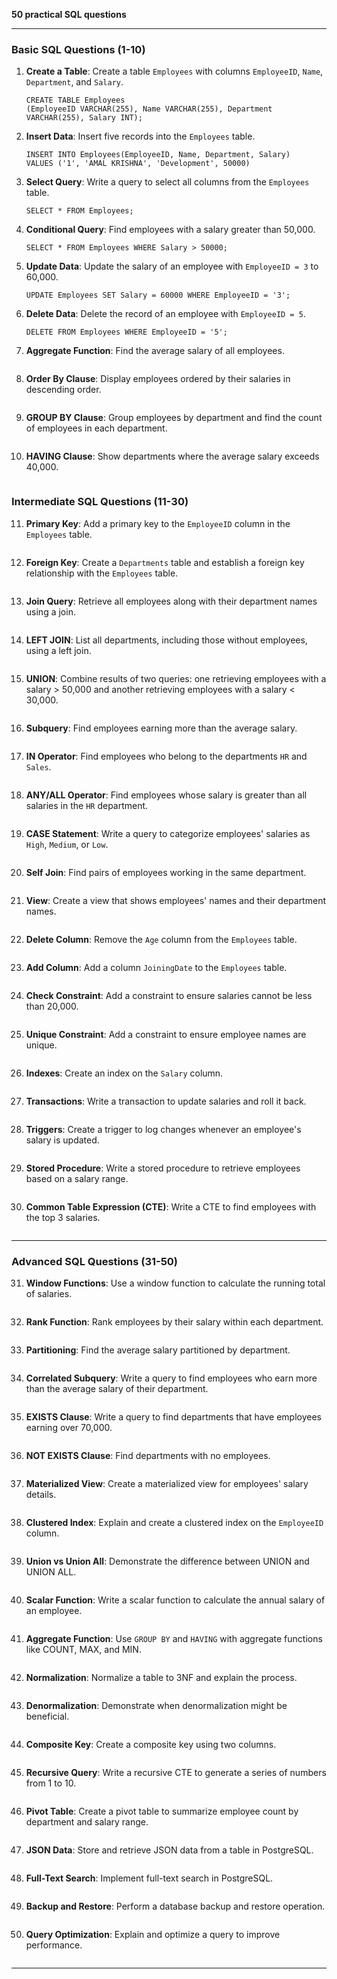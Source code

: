 **50 practical SQL questions**

---

### **Basic SQL Questions (1-10)**

1. **Create a Table**: Create a table `Employees` with columns `EmployeeID`, `Name`, `Department`, and `Salary`.

   ```
   CREATE TABLE Employees 
   (EmployeeID VARCHAR(255), Name VARCHAR(255), Department    VARCHAR(255), Salary INT);
   ```

2. **Insert Data**: Insert five records into the `Employees` table.

   ```
   INSERT INTO Employees(EmployeeID, Name, Department, Salary) 
   VALUES ('1', 'AMAL KRISHNA', 'Development', 50000)
   ```

3. **Select Query**: Write a query to select all columns from the `Employees` table.

   ```
   SELECT * FROM Employees;
   ```

4. **Conditional Query**: Find employees with a salary greater than 50,000.

   ```
   SELECT * FROM Employees WHERE Salary > 50000;
   ```

5. **Update Data**: Update the salary of an employee with `EmployeeID = 3` to 60,000.

   ```
   UPDATE Employees SET Salary = 60000 WHERE EmployeeID = '3';
   ```

6. **Delete Data**: Delete the record of an employee with `EmployeeID = 5`.

   ```
   DELETE FROM Employees WHERE EmployeeID = '5';
   ```

7. **Aggregate Function**: Find the average salary of all employees.

   ```
   
   ```

8. **Order By Clause**: Display employees ordered by their salaries in descending order.

   ```
   
   ```
   
9. **GROUP BY Clause**: Group employees by department and find the count of employees in each department.

   ```
   
   ```
   
10. **HAVING Clause**: Show departments where the average salary exceeds 40,000.

   ```
   
   ```
   
### **Intermediate SQL Questions (11-30)**

11. **Primary Key**: Add a primary key to the `EmployeeID` column in the `Employees` table.

   ```
   
   ```
   
12. **Foreign Key**: Create a `Departments` table and establish a foreign key relationship with the `Employees` table.

   ```
   
   ```
   
13. **Join Query**: Retrieve all employees along with their department names using a join.

   ```
   
   ```
   
14. **LEFT JOIN**: List all departments, including those without employees, using a left join.

   ```
   
   ```
   
15. **UNION**: Combine results of two queries: one retrieving employees with a salary > 50,000 and another retrieving employees with a salary < 30,000.

   ```
   
   ```
   
16. **Subquery**: Find employees earning more than the average salary.

   ```
   
   ```
   
17. **IN Operator**: Find employees who belong to the departments `HR` and `Sales`.

   ```
   
   ```
   
18. **ANY/ALL Operator**: Find employees whose salary is greater than all salaries in the `HR` department.

   ```
   
   ```
   
19. **CASE Statement**: Write a query to categorize employees' salaries as `High`, `Medium`, or `Low`.

   ```
   
   ```
   
20. **Self Join**: Find pairs of employees working in the same department.

   ```
   
   ```
   
21. **View**: Create a view that shows employees' names and their department names.

   ```
   
   ```
   
22. **Delete Column**: Remove the `Age` column from the `Employees` table.

   ```
   
   ```
   
23. **Add Column**: Add a column `JoiningDate` to the `Employees` table.

   ```
   
   ```
   
24. **Check Constraint**: Add a constraint to ensure salaries cannot be less than 20,000.

   ```
   
   ```
   
25. **Unique Constraint**: Add a constraint to ensure employee names are unique.

   ```
   
   ```
   
26. **Indexes**: Create an index on the `Salary` column.

   ```
   
   ```
   
27. **Transactions**: Write a transaction to update salaries and roll it back.

   ```
   
   ```
   
28. **Triggers**: Create a trigger to log changes whenever an employee's salary is updated.

   ```
   
   ```
   
29. **Stored Procedure**: Write a stored procedure to retrieve employees based on a salary range.

   ```
   
   ```
   
30. **Common Table Expression (CTE)**: Write a CTE to find employees with the top 3 salaries.

   ```
   
   ```
   

---

### **Advanced SQL Questions (31-50)**

31. **Window Functions**: Use a window function to calculate the running total of salaries.

   ```
   
   ```
   
32. **Rank Function**: Rank employees by their salary within each department.

   ```
   
   ```
   
33. **Partitioning**: Find the average salary partitioned by department.

   ```
   
   ```
   
34. **Correlated Subquery**: Write a query to find employees who earn more than the average salary of their department.

   ```
   
   ```
   
35. **EXISTS Clause**: Write a query to find departments that have employees earning over 70,000.

   ```
   
   ```
   
36. **NOT EXISTS Clause**: Find departments with no employees.

   ```
   
   ```
   
37. **Materialized View**: Create a materialized view for employees' salary details.

   ```
   
   ```
   
38. **Clustered Index**: Explain and create a clustered index on the `EmployeeID` column.

   ```
   
   ```
   
39. **Union vs Union All**: Demonstrate the difference between UNION and UNION ALL.

   ```
   
   ```
   
40. **Scalar Function**: Write a scalar function to calculate the annual salary of an employee.

   ```
   
   ```
   
41. **Aggregate Function**: Use `GROUP BY` and `HAVING` with aggregate functions like COUNT, MAX, and MIN.

   ```
   
   ```
   
42. **Normalization**: Normalize a table to 3NF and explain the process.

   ```
   
   ```
   
43. **Denormalization**: Demonstrate when denormalization might be beneficial.

   ```
   
   ```
   
44. **Composite Key**: Create a composite key using two columns.

   ```
   
   ```
   
45. **Recursive Query**: Write a recursive CTE to generate a series of numbers from 1 to 10.

   ```
   
   ```
   
46. **Pivot Table**: Create a pivot table to summarize employee count by department and salary range.

   ```
   
   ```
   
47. **JSON Data**: Store and retrieve JSON data from a table in PostgreSQL.

   ```
   
   ```
   
48. **Full-Text Search**: Implement full-text search in PostgreSQL.

   ```
   
   ```
   
49. **Backup and Restore**: Perform a database backup and restore operation.

   ```
   
   ```
   
50. **Query Optimization**: Explain and optimize a query to improve performance.

   ```
   
   ```
   

---